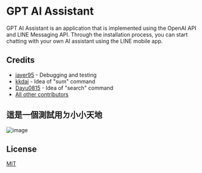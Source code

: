 # GPT AI Assistant

<div align="center">

</div>

GPT AI Assistant is an application that is implemented using the OpenAI API and LINE Messaging API. Through the installation process, you can start chatting with your own AI assistant using the LINE mobile app.

## Credits

- [jayer95](https://github.com/jayer95) - Debugging and testing
- [kkdai](https://github.com/kkdai) - Idea of "sum" command
- [Dayu0815](https://github.com/Dayu0815) - Idea of "search" command
- [All other contributors](https://github.com/memochou1993/gpt-ai-assistant/graphs/contributors)

## 這是一個測試用ㄉ小小天地
![image](https://user-images.githubusercontent.com/63826784/222916165-b5f2ee23-926c-4559-b917-4b9c4e1af960.png)

## License

[MIT](LICENSE)
